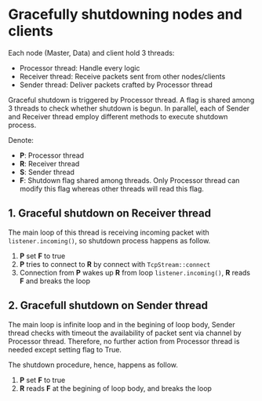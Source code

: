 # Gracefully shutdowning nodes and clients

Each node (Master, Data) and client hold 3 threads:

- Processor thread: Handle every logic
- Receiver thread: Receive packets sent from other nodes/clients
- Sender thread: Deliver packets crafted by Processor thread

Graceful shutdown is triggered by Processor thread. A flag is shared among 3 threads to check whether shutdown is begun. In parallel, each of Sender and Receiver thread employ different methods to execute shutdown process.

Denote:

- **P**: Processor thread
- **R**: Receiver thread
- **S**: Sender thread
- **F**: Shutdown flag shared among threads. Only Processor thread can modify this flag whereas other threads will read this flag.

## 1. Graceful shutdown on Receiver thread

The main loop of this thread is receiving incoming packet with `listener.incoming()`, so shutdown process happens as follow.

1. **P** set **F** to true
2. **P** tries to connect to **R** by connect with `TcpStream::connect`
3. Connection from **P** wakes up **R** from loop `listener.incoming()`, **R** reads **F** and breaks the loop

## 2. Gracefull shutdown on Sender thread

The main loop is infinite loop and in the begining of loop body, Sender thread checks with timeout the availability of packet sent via channel by Processor thread. Therefore, no further action from Processor thread is needed except setting flag to True.

The shutdown procedure, hence, happens as follow.

1. **P** set **F** to true
2. **R** reads **F** at the begining of loop body, and breaks the loop
